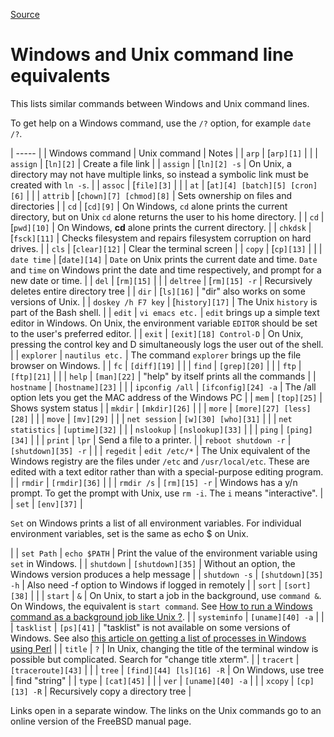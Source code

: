 
[Source](https://www.lemoda.net/windows/windows2unix/windows2unix.html "Permalink to Windows and Unix command line equivalents")

# Windows and Unix command line equivalents

This lists similar commands between Windows and Unix command lines.

To get help on a Windows command, use the `/?` option, for example `date /?`.

| ----- |
| Windows command |  Unix command |  Notes |
| `arp` |  [`arp][1]` |   |
| `assign` |  [`ln][2]` |  Create a file link |
| `assign` |  [`ln][2] -s` |  On Unix, a directory may not have multiple links, so instead a symbolic link must be created with `ln -s`. |
| `assoc` |  [`file][3]` |   |
| `at` |  [`at][4]
[batch][5]
[cron][6]` |   |
| `attrib` |  [`chown][7]
[chmod][8]` |  Sets ownership on files and directories |
| `cd` |  [`cd][9]` |  On Windows, `cd` alone prints the current directory, but on Unix `cd` alone returns the user to his home directory. |
| `cd` |  [`pwd][10]` |  On Windows, **cd** alone prints the current directory. |
| `chkdsk` |  [`fsck][11]` |  Checks filesystem and repairs filesystem corruption on hard drives. |
| `cls` |  [`clear][12]` |  Clear the terminal screen |
| `copy` |  [`cp][13]` |   |
| `date
time` |  [`date][14]` |  `Date` on Unix prints the current date and time. `Date` and `time` on Windows print the date and time respectively, and prompt for a new date or time. |
| `del` |  [`rm][15]` |   |
| `deltree` |  [`rm][15] -r` |  Recursively deletes entire directory tree |
| `dir` |  [`ls][16]` |  "dir" also works on some versions of Unix. |
| `doskey /h
F7 key` |  [`history][17]` |  The Unix `history` is part of the Bash shell. |
| `edit` |  `vi
emacs
etc.` |  `edit` brings up a simple text editor in Windows. On Unix, the environment variable `EDITOR` should be set to the user's preferred editor. |
| `exit` |  `[exit][18]
Control-D` |  On Unix, pressing the control key and D simultaneously logs the user out of the shell. |
| `explorer` |  `nautilus
etc.` |  The command `explorer` brings up the file browser on Windows. |
| `fc` |  `[diff][19]` |   |
| `find` |  `[grep][20]` |   |
| `ftp` |  `[ftp][21]` |   |
| `help` |  `[man][22]` |  "help" by itself prints all the commands |
| `hostname` |  `[hostname][23]` |   |
| `ipconfig /all` |  `[ifconfig][24] -a` |  The /all option lets you get the MAC address of the Windows PC |
| `mem` |  `[top][25]` |  Shows system status |
| `mkdir` |  `[mkdir][26]` |   |
| `more` |  `[more][27]
[less][28]` |   |
| `move` |  `[mv][29]` |   |
| `net session` |  `[w][30]
[who][31]` |   |
| `net statistics` |  `[uptime][32]` |   |
| `nslookup` |  `[nslookup][33]` |   |
| `ping` |  `[ping][34]` |   |
| `print` |  `lpr` |  Send a file to a printer. |
| `reboot
shutdown -r` |  `[shutdown][35] -r` |   |
| `regedit` |  `edit /etc/*` |  The Unix equivalent of the Windows registry are the files under `/etc` and `/usr/local/etc`. These are edited with a text editor rather than with a special-purpose editing program. |
| `rmdir` |  `[rmdir][36]` |   |
| `rmdir /s` |  `[rm][15] -r` |  Windows has a y/n prompt. To get the prompt with Unix, use `rm -i`. The `i` means "interactive". |
| `set` |  `[env][37]` |

`Set` on Windows prints a list of all environment variables. For individual environment variables, set  is the same as echo $ on Unix.

 |
| `set Path` |  `echo $PATH` |  Print the value of the environment variable using `set` in Windows. |
| `shutdown` |  `[shutdown][35]` |  Without an option, the Windows version produces a help message |
| `shutdown -s` |  `[shutdown][35] -h` |  Also need -f option to Windows if logged in remotely |
| `sort` |  `[sort][38]` |   |
| `start` |  `&` |  On Unix, to start a job in the background, use `command &`. On Windows, the equivalent is `start command`. See [How to run a Windows command as a background job like Unix ?][39]. |
| `systeminfo` |  `[uname][40] -a` |   |
| `tasklist` |  `[ps][41]` |  "tasklist" is not available on some versions of Windows. See also [this article on getting a list of processes in Windows using Perl][42] |
| `title` |  `?` |  In Unix, changing the title of the terminal window is possible but complicated. Search for "change title xterm". |
| `tracert` |  `[traceroute][43]` |   |
| `tree` |  `[find][44]
[ls][16] -R` |  On Windows, use tree | find "string" |
| `type` |  `[cat][45]` |   |
| `ver` |  `[uname][40] -a` |   |
| `xcopy` |  `[cp][13] -R` |  Recursively copy a directory tree |

Links open in a separate window. The links on the Unix commands go to an online version of the FreeBSD manual page.

[1]: http://nxmnpg.lemoda.net/1/arp
[2]: http://nxmnpg.lemoda.net/1/ln
[3]: http://nxmnpg.lemoda.net/1/file
[4]: http://nxmnpg.lemoda.net/1/at
[5]: http://nxmnpg.lemoda.net/1/batch
[6]: http://nxmnpg.lemoda.net/1/cron
[7]: http://nxmnpg.lemoda.net/1/chown
[8]: http://nxmnpg.lemoda.net/1/chmod
[9]: http://nxmnpg.lemoda.net/1/cd
[10]: http://nxmnpg.lemoda.net/1/pwd
[11]: http://nxmnpg.lemoda.net/1/fsck
[12]: http://nxmnpg.lemoda.net/1/clear
[13]: http://nxmnpg.lemoda.net/1/cp
[14]: http://nxmnpg.lemoda.net/1/date
[15]: http://nxmnpg.lemoda.net/1/rm
[16]: http://nxmnpg.lemoda.net/1/ls
[17]: http://nxmnpg.lemoda.net/1/history
[18]: http://nxmnpg.lemoda.net/1/exit
[19]: http://nxmnpg.lemoda.net/1/diff
[20]: http://nxmnpg.lemoda.net/1/grep
[21]: http://nxmnpg.lemoda.net/1/ftp
[22]: http://nxmnpg.lemoda.net/1/man
[23]: http://nxmnpg.lemoda.net/1/hostname
[24]: http://nxmnpg.lemoda.net/1/ifconfig
[25]: http://nxmnpg.lemoda.net/1/top
[26]: http://nxmnpg.lemoda.net/1/mkdir
[27]: http://nxmnpg.lemoda.net/1/more
[28]: http://nxmnpg.lemoda.net/1/less
[29]: http://nxmnpg.lemoda.net/1/mv
[30]: http://nxmnpg.lemoda.net/1/w
[31]: http://nxmnpg.lemoda.net/1/who
[32]: http://nxmnpg.lemoda.net/1/uptime
[33]: http://nxmnpg.lemoda.net/1/nslookup
[34]: http://nxmnpg.lemoda.net/1/ping
[35]: http://nxmnpg.lemoda.net/1/shutdown
[36]: http://nxmnpg.lemoda.net/1/rmdir
[37]: http://nxmnpg.lemoda.net/1/env
[38]: http://nxmnpg.lemoda.net/1/sort
[39]: http://www.tomshardware.com/forum/34598-45-windows-command-background-unix
[40]: http://nxmnpg.lemoda.net/1/uname
[41]: http://nxmnpg.lemoda.net/1/ps
[42]: https://www.lemoda.net/perl/win-ps-list/win-ps-list.html
[43]: http://nxmnpg.lemoda.net/1/traceroute
[44]: http://nxmnpg.lemoda.net/1/find
[45]: http://nxmnpg.lemoda.net/1/cat
